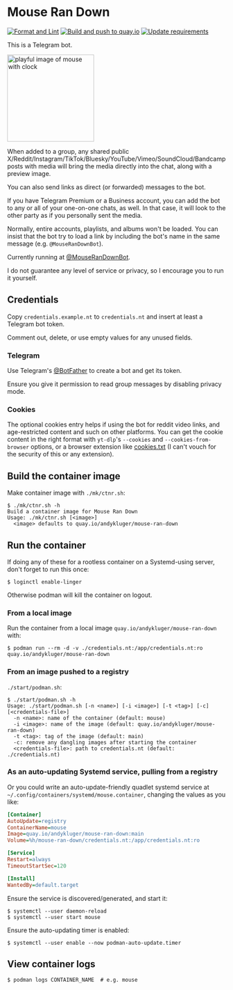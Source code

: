 # Mouse Ran Down

[![Format and Lint](https://github.com/AndydeCleyre/mouse-ran-down/actions/workflows/fmt_lint.yml/badge.svg)](https://github.com/AndydeCleyre/mouse-ran-down/actions/workflows/fmt_lint.yml)
[![Build and push to quay.io](https://github.com/AndydeCleyre/mouse-ran-down/actions/workflows/ctnr.yml/badge.svg)](https://quay.io/andykluger/mouse-ran-down)
[![Update requirements](https://github.com/AndydeCleyre/mouse-ran-down/actions/workflows/reqs.yml/badge.svg)](https://github.com/AndydeCleyre/mouse-ran-down/actions/workflows/reqs.yml)

This is a Telegram bot.

<img src="https://github.com/user-attachments/assets/9d68a581-f123-4ffb-aa1e-f65b99063eca" alt="playful image of mouse with clock" width="200"/>

When added to a group, any shared public
X/Reddit/Instagram/TikTok/Bluesky/YouTube/Vimeo/SoundCloud/Bandcamp
posts with media will bring the media
directly into the chat, along with a preview image.

You can also send links as direct (or forwarded) messages to the bot.

If you have Telegram Premium or a Business account,
you can add the bot to any or all of your one-on-one chats, as well.
In that case, it will look to the other party as if you personally sent the media.

Normally, entire accounts, playlists, and albums won't be loaded.
You can insist that the bot try to load a link by including
the bot's name in the same message (e.g. `@MouseRanDownBot`).

Currently running at [@MouseRanDownBot](https://t.me/MouseRanDownBot).

I do not guarantee any level of service or privacy, so I encourage you to run it yourself.

## Credentials

Copy `credentials.example.nt` to `credentials.nt` and insert at least a Telegram bot token.

Comment out, delete, or use empty values for any unused fields.

### Telegram

Use Telegram's [@BotFather](https://t.me/BotFather) to create a bot and get its token.

Ensure you give it permission to read group messages by disabling privacy mode.

### Cookies

The optional cookies entry helps if using the bot for reddit video links,
and age-restricted content and such on other platforms.
You can get the cookie content in the right format with `yt-dlp`'s
`--cookies` and `--cookies-from-browser` options,
or a browser extension like [cookies.txt](https://addons.mozilla.org/en-US/firefox/addon/cookies-txt/)
(I can't vouch for the security of this or any extension).

## Build the container image

Make container image with `./mk/ctnr.sh`:

```console
$ ./mk/ctnr.sh -h
Build a container image for Mouse Ran Down
Usage: ./mk/ctnr.sh [<image>]
  <image> defaults to quay.io/andykluger/mouse-ran-down
```

## Run the container

If doing any of these for a rootless container on a Systemd-using server,
don't forget to run this once:

```console
$ loginctl enable-linger
```

Otherwise podman will kill the container on logout.

### From a local image

Run the container from a local image `quay.io/andykluger/mouse-ran-down` with:

```console
$ podman run --rm -d -v ./credentials.nt:/app/credentials.nt:ro quay.io/andykluger/mouse-ran-down
```

### From an image pushed to a registry

`./start/podman.sh`:

```console
$ ./start/podman.sh -h
Usage: ./start/podman.sh [-n <name>] [-i <image>] [-t <tag>] [-c] [<credentials-file>]
  -n <name>: name of the container (default: mouse)
  -i <image>: name of the image (default: quay.io/andykluger/mouse-ran-down)
  -t <tag>: tag of the image (default: main)
  -c: remove any dangling images after starting the container
  <credentials-file>: path to credentials.nt (default: ./credentials.nt)
```

### As an auto-updating Systemd service, pulling from a registry

Or you could write an auto-update-friendly quadlet systemd service at
`~/.config/containers/systemd/mouse.container`, changing the values as you like:

```ini
[Container]
AutoUpdate=registry
ContainerName=mouse
Image=quay.io/andykluger/mouse-ran-down:main
Volume=%h/mouse-ran-down/credentials.nt:/app/credentials.nt:ro

[Service]
Restart=always
TimeoutStartSec=120

[Install]
WantedBy=default.target
```

Ensure the service is discovered/generated, and start it:

```console
$ systemctl --user daemon-reload
$ systemctl --user start mouse
```

Ensure the auto-updating timer is enabled:

```console
$ systemctl --user enable --now podman-auto-update.timer
```

## View container logs

```console
$ podman logs CONTAINER_NAME  # e.g. mouse
```
